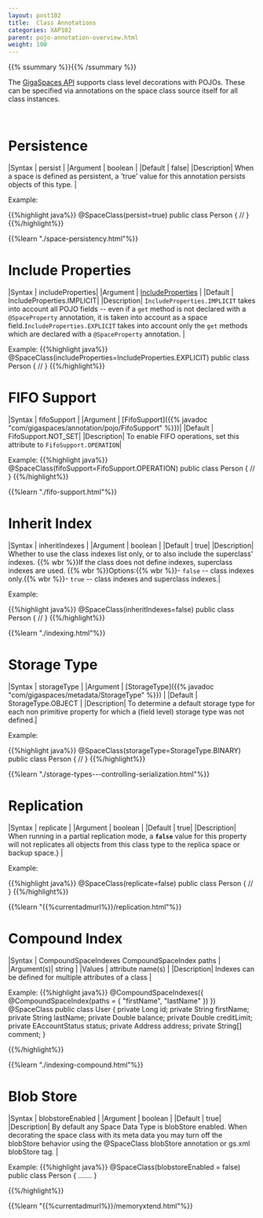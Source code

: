 ```yaml
---
layout: post102
title:  Class Annotations
categories: XAP102
parent: pojo-annotation-overview.html
weight: 100
---
```


{{% ssummary %}}{{% /ssummary %}}



The [GigaSpaces API](./the-gigaspace-interface-overview.html) supports class level decorations with POJOs. These can be specified via annotations on the space class source itself  for all class instances.


<br>

# Persistence


|Syntax     | persist |
|Argument   | boolean          |
|Default    | false|
|Description| When a space is defined as persistent, a 'true' value for this annotation persists objects of this type. |

Example:

{{%highlight java%}}
@SpaceClass(persist=true)
public class Person {
//
}
{{%/highlight%}}

{{%learn "./space-persistency.html"%}}


# Include Properties


|Syntax     | includeProperties|
|Argument   | [IncludeProperties](http://www.gigaspaces.com/docs/JavaDoc{{%currentversion%}}/com/gigaspaces/annotation/pojo/SpaceClass.IncludeProperties.html)      |
|Default    | IncludeProperties.IMPLICIT|
|Description| `IncludeProperties.IMPLICIT` takes into account all POJO fields -- even if a `get` method is not declared with a `@SpaceProperty` annotation, it is taken into account as a space field.`IncludeProperties.EXPLICIT` takes into account only the `get` methods which are declared with a `@SpaceProperty` annotation. |

Example:
{{%highlight java%}}
@SpaceClass(includeProperties=IncludeProperties.EXPLICIT)
public class Person {
  //
}
{{%/highlight%}}


# FIFO Support


|Syntax     | fifoSupport |
|Argument   | [FifoSupport]({{% javadoc "com/gigaspaces/annotation/pojo/FifoSupport" %}})|
|Default    | FifoSupport.NOT_SET|
|Description| To enable FIFO operations, set this attribute to `FifoSupport.OPERATION`|


Example:
{{%highlight java%}}
@SpaceClass(fifoSupport=FifoSupport.OPERATION)
public class Person {
  //
}
{{%/highlight%}}

{{%learn "./fifo-support.html"%}}


# Inherit Index


|Syntax     | inheritIndexes |
|Argument   | boolean          |
|Default    | true|
|Description| Whether to use the class indexes list only, or to also include the superclass' indexes. {{% wbr %}}If the class does not define indexes, superclass indexes are used. {{% wbr %}}Options:{{% wbr %}}- `false` -- class indexes only.{{% wbr %}}- `true` -- class indexes and superclass indexes.|

Example:

{{%highlight java%}}
@SpaceClass(inheritIndexes=false)
public class Person {
  //
}
{{%/highlight%}}

{{%learn "./indexing.html"%}}

# Storage Type


|Syntax     | storageType |
|Argument   | [StorageType]({{% javadoc "com/gigaspaces/metadata/StorageType" %}})          |
|Default    | StorageType.OBJECT |
|Description| To determine a default storage type for each non primitive property for which a (field level) storage type was not defined.|


Example:

{{%highlight java%}}
@SpaceClass(storageType=StorageType.BINARY)
public class Person {
  //
}
{{%/highlight%}}

{{%learn "./storage-types---controlling-serialization.html"%}}

# Replication


|Syntax     | replicate |
|Argument   | boolean          |
|Default    | true|
|Description| When running in a partial replication mode, a **`false`** value for this property will not replicates all objects from this class type to the replica space or backup space.} |

Example:

{{%highlight java%}}
@SpaceClass(replicate=false)
public class Person {
  //
}
{{%/highlight%}}



{{%learn "{{%currentadmurl%}}/replication.html"%}}


# Compound Index


|Syntax     | CompoundSpaceIndexes CompoundSpaceIndex paths  |
|Argument(s)| string          |
|Values     | attribute name(s)   |
|Description| Indexes can be defined for multiple attributes of a class  |


Example:
{{%highlight java%}}
@CompoundSpaceIndexes({ @CompoundSpaceIndex(paths = { "firstName", "lastName" }) })
@SpaceClass
public class User {
     private Long id;
     private String firstName;
     private String lastName;
     private Double balance;
     private Double creditLimit;
     private EAccountStatus status;
     private Address address;
     private String[] comment;
}

{{%/highlight%}}

{{%learn "./indexing-compound.html"%}}

# Blob Store


|Syntax     | blobstoreEnabled  |
|Argument | boolean          |
|Default | true|
|Description| By default any Space Data Type is blobStore enabled. When decorating the space class with its meta data you may turn off the blobStore behavior using the @SpaceClass blobStore annotation or gs.xml blobStore tag.  |


Example:
{{%highlight java%}}
@SpaceClass(blobstoreEnabled = false)
public class Person {
    .......
}

{{%/highlight%}}

{{%learn "{{%currentadmurl%}}/memoryxtend.html"%}}


